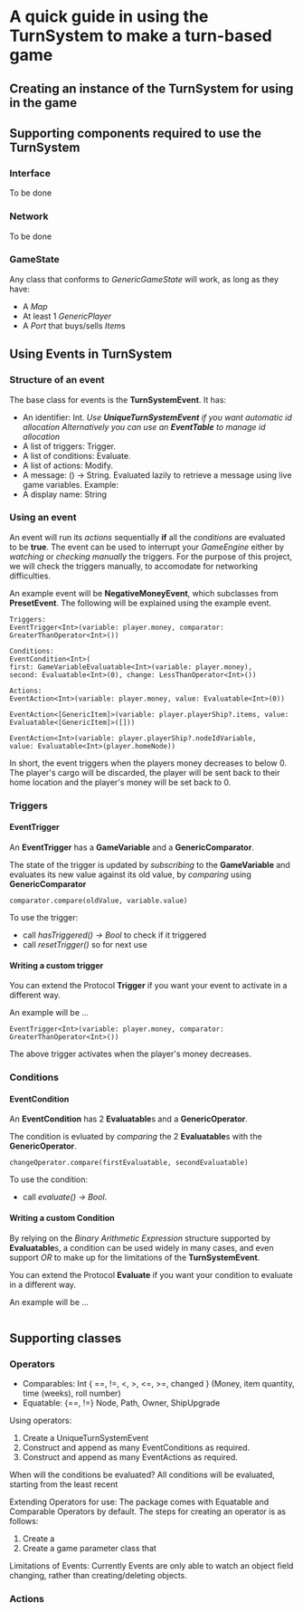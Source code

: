# A quick guide in using the TurnSystem to make a turn-based game

## Creating an instance of the TurnSystem for using in the game

## Supporting components required to use the TurnSystem
### Interface
To be done
### Network
To be done
### GameState
Any class that conforms to *GenericGameState* will work, as long as they have:
* A *Map*
* At least 1 *GenericPlayer*
* A *Port* that buys/sells *Item*s


##  Using Events in TurnSystem

### Structure of an event

The base class for events is the **TurnSystemEvent**. It has:

- An identifier: Int.
    *Use **UniqueTurnSystemEvent** if you want automatic id allocation*
    *Alternatively you can use an **EventTable** to manage id allocation*
- A list of triggers: Trigger.
- A list of conditions: Evaluate.
- A list of actions: Modify.
- A message: () -> String. Evaluated lazily to retrieve a message using live game variables.
    Example:
- A display name: String

### Using an event

An event will run its *actions* sequentially **if** all the *conditions* are evaluated to be **true**.
The event can be used to interrupt your *GameEngine* either by *watching* or *checking manually* the triggers.
For the purpose of this project, we will check the triggers manually, to accomodate for networking difficulties.

An example event will be **NegativeMoneyEvent**, which subclasses from **PresetEvent**. The following will be explained using the example event.

```
Triggers:
EventTrigger<Int>(variable: player.money, comparator: GreaterThanOperator<Int>())

Conditions:
EventCondition<Int>(
first: GameVariableEvaluatable<Int>(variable: player.money),
second: Evaluatable<Int>(0), change: LessThanOperator<Int>())

Actions:
EventAction<Int>(variable: player.money, value: Evaluatable<Int>(0))

EventAction<[GenericItem]>(variable: player.playerShip?.items, value: Evaluatable<[GenericItem]>([]))

EventAction<Int>(variable: player.playerShip?.nodeIdVariable,
value: Evaluatable<Int>(player.homeNode))

```

In short, the event triggers when the players money decreases to below 0.
The player's cargo will be discarded, the player will be sent back to their home location and the player's money will be set back to 0.


### Triggers

#### EventTrigger
An **EventTrigger** has a **GameVariable** and a **GenericComparator**.

The state of the trigger is updated by *subscribing* to the **GameVariable** and evaluates its new value against its old value, by *comparing* using **GenericComparator**

```
comparator.compare(oldValue, variable.value)
```

To use the trigger:
* call *hasTriggered() -> Bool* to check if it triggered
* call *resetTrigger()* so for next use

#### Writing a custom trigger

You can extend the Protocol **Trigger** if you want your event to activate in a different way.

An example will be ...

```
EventTrigger<Int>(variable: player.money, comparator: GreaterThanOperator<Int>())
```

The above trigger activates when the player's money decreases.

### Conditions

#### EventCondition
An **EventCondition** has 2 **Evaluatable**s and a **GenericOperator**.

The condition is evluated by *comparing* the 2 **Evaluatable**s with the **GenericOperator**.

```
changeOperator.compare(firstEvaluatable, secondEvaluatable)
```

To use the condition:
* call *evaluate() -> Bool*.

#### Writing a custom Condition

 By relying on the *Binary Arithmetic Expression* structure supported by **Evaluatable**s, a condition can be used widely in many cases, and even support *OR* to make up for the limitations of the **TurnSystemEvent**.

You can extend the Protocol **Evaluate** if you want your condition to evaluate in a different way.

An example will be ...

```
```

## Supporting classes

### Operators
* Comparables: Int { ==, !=, <, >, <=, >=, changed } (Money, item quantity, time (weeks), roll number)
* Equatable: {==, !=} Node, Path, Owner, ShipUpgrade

Using operators:
1. Create a UniqueTurnSystemEvent
2. Construct and append as many EventConditions as required.
3. Construct and append as many EventActions as required.

When will the conditions be evaluated?
All conditions will be evaluated, starting from the least recent

Extending Operators for use:
The package comes with Equatable and Comparable Operators by default. The steps for creating an operator is as follows:

1. Create a
2. Create a game parameter class that 

Limitations of Events:
Currently Events are only able to watch an object field changing, rather than creating/deleting objects.

### Actions



